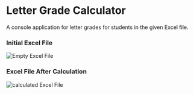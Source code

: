 # Letter Grade Calculator

A console application for letter grades for students in the given Excel file.

### Initial Excel File

![Empty Excel File](https://github.com/cvngur/LetterGradeCalculator/blob/master/Images/empty_excel_file.png)

### Excel File After Calculation
![calculated Excel File](https://github.com/cvngur/LetterGradeCalculator/blob/master/Images/after_calculation_excel_file.png)
